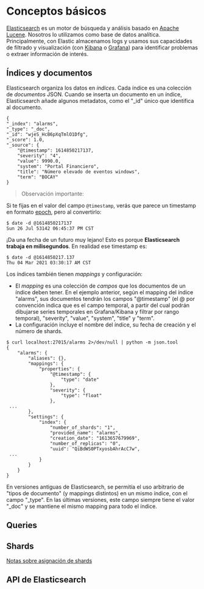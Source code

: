 # Conceptos básicos

[Elasticsearch](https://www.elastic.co/es/what-is/elasticsearch) es un motor de búsqueda y análisis basado en [Apache Lucene](https://lucene.apache.org/). Nosotros lo utilizamos como base de datos analítica. Principalmente, con Elastic almacenamos logs y usamos sus capacidades de filtrado y visualización (con [Kibana](https://www.elastic.co/es/what-is/kibana) o [Grafana](https://grafana.com/grafana/)) para identificar problemas o extraer información de interés.

## Índices y documentos

Elasticsearch organiza los datos en *índices*. Cada índice es una colección de *documentos* JSON. Cuando se inserta un documento en un índice, Elasticsearch añade algunos metadatos, como el "_id" único que identifica al documento.

```
{
"_index": "alarms",
"_type": "_doc",
"_id": "wjeS_HcB6pXqTmlO1Dfg",
"_score": 1.0,
"_source": {
    "@timestamp": 1614850217137,
    "severity": "4",
    "value": 9990.0,
    "system": "Portal Financiero",
    "title": "Número elevado de eventos windows",
    "term": "BOCAY"
}
```

> Observación importante:

Si te fijas en el valor del campo `@timestamp`, verás que parece un timestamp en formato [epoch](https://en.wikipedia.org/wiki/Unix_time), pero al convertirlo:

```
$ date -d @1614850217137
Sun 26 Jul 53142 06:45:37 PM CST
```

¡Da una fecha de un futuro muy lejano! Esto es porque **Elasticsearch trabaja en milisegundos**. En realidad ese timestamp es:

```
$ date -d @1614850217.137
Thu 04 Mar 2021 03:30:17 AM CST
```

Los índices también tienen *mappings* y configuración:

- El *mapping* es una colección de *campos* que los documentos de un índice deben tener. En el ejemplo anterior, según el mapping del índice "alarms", sus documentos tendrán los campos "@timestamp" (el @ por convención indica que es el campo temporal, a partir del cual podrán dibujarse series temporales en Grafana/Kibana y filtrar por rango temporal), "severity", "value", "system", "title" y "term".
- La configuración incluye el nombre del índice, su fecha de creación y el número de shards.

```
$ curl localhost:27015/alarms 2>/dev/null | python -m json.tool
{
    "alarms": {
        "aliases": {},
        "mappings": {
            "properties": {
                "@timestamp": {
                    "type": "date"
                },
                "severity": {
                    "type": "float"
                },
 ...
        },
        "settings": {
            "index": {
                "number_of_shards": "1",
                "provided_name": "alarms",
                "creation_date": "1613657679969",
                "number_of_replicas": "0",
                "uuid": "QiBdWS0PTxyosbAhrAcC7w",
 ...
            }
        }
    }
}
```

En versiones antiguas de Elasticsearch, se permitía el uso arbitrario de "tipos de documento" (y mappings distintos) en un mismo índice, con el campo "_type". En las últimas versiones, este campo siempre tiene el valor "_doc" y se mantiene el mismo mapping para todo el índice.

## Queries

## Shards

[Notas sobre asignación de shards](../como_funciona_elasticsearch/configuracion_de_elasticsearch.html#notas-sobre-asignacin-de-shards)

## API de Elasticsearch
